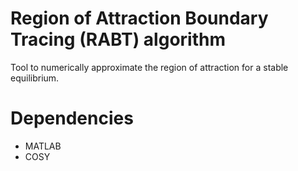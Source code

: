 Region of Attraction Boundary Tracing (RABT) algorithm
===============================
Tool to numerically approximate the region of attraction for a stable equilibrium. 

Dependencies
============
 - MATLAB
 - COSY



